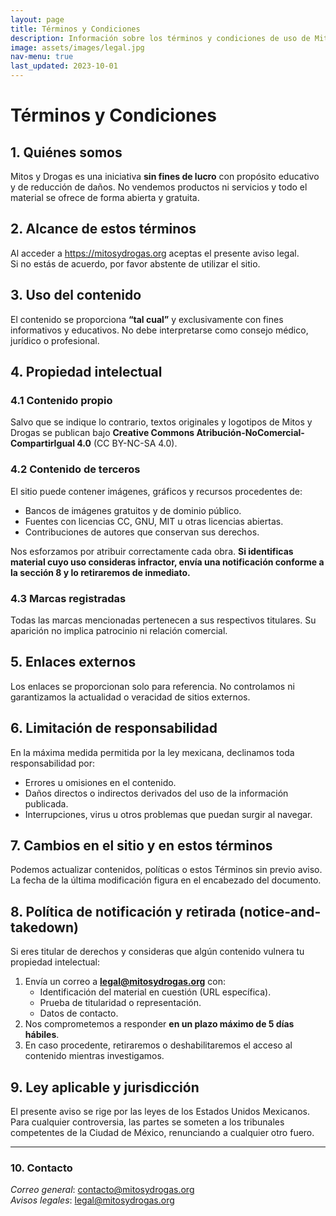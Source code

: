```yaml
---
layout: page
title: Términos y Condiciones
description: Información sobre los términos y condiciones de uso de Mitos y Drogas. Actualizado el 1 de octubre de 2023.
image: assets/images/legal.jpg
nav-menu: true
last_updated: 2023-10-01
---
```


# Términos y Condiciones

## 1. Quiénes somos

Mitos y Drogas es una iniciativa **sin fines de lucro** con propósito educativo y de reducción de daños. No vendemos productos ni servicios y todo el material se ofrece de forma abierta y gratuita.

## 2. Alcance de estos términos

Al acceder a <https://mitosydrogas.org> aceptas el presente aviso legal.  
Si no estás de acuerdo, por favor abstente de utilizar el sitio.

## 3. Uso del contenido

El contenido se proporciona **“tal cual”** y exclusivamente con fines informativos y educativos. No debe interpretarse como consejo médico, jurídico o profesional.

## 4. Propiedad intelectual

### 4.1 Contenido propio  
Salvo que se indique lo contrario, textos originales y logotipos de Mitos y Drogas se publican bajo **Creative Commons Atribución-NoComercial-CompartirIgual 4.0** (CC BY-NC-SA 4.0).

### 4.2 Contenido de terceros  
El sitio puede contener imágenes, gráficos y recursos procedentes de:

* Bancos de imágenes gratuitos y de dominio público.  
* Fuentes con licencias CC, GNU, MIT u otras licencias abiertas.  
* Contribuciones de autores que conservan sus derechos.

Nos esforzamos por atribuir correctamente cada obra. **Si identificas material cuyo uso consideras infractor, envía una notificación conforme a la sección 8 y lo retiraremos de inmediato.**

### 4.3 Marcas registradas  
Todas las marcas mencionadas pertenecen a sus respectivos titulares. Su aparición no implica patrocinio ni relación comercial.

## 5. Enlaces externos

Los enlaces se proporcionan solo para referencia. No controlamos ni garantizamos la actualidad o veracidad de sitios externos.

## 6. Limitación de responsabilidad

En la máxima medida permitida por la ley mexicana, declinamos toda responsabilidad por:

* Errores u omisiones en el contenido.  
* Daños directos o indirectos derivados del uso de la información publicada.  
* Interrupciones, virus u otros problemas que puedan surgir al navegar.

## 7. Cambios en el sitio y en estos términos

Podemos actualizar contenidos, políticas o estos Términos sin previo aviso. La fecha de la última modificación figura en el encabezado del documento.

## 8. Política de notificación y retirada (notice-and-takedown)

Si eres titular de derechos y consideras que algún contenido vulnera tu propiedad intelectual:

1. Envía un correo a **legal@mitosydrogas.org** con:  
   * Identificación del material en cuestión (URL específica).  
   * Prueba de titularidad o representación.  
   * Datos de contacto.  
2. Nos comprometemos a responder **en un plazo máximo de 5 días hábiles**.  
3. En caso procedente, retiraremos o deshabilitaremos el acceso al contenido mientras investigamos.

## 9. Ley aplicable y jurisdicción

El presente aviso se rige por las leyes de los Estados Unidos Mexicanos.  
Para cualquier controversia, las partes se someten a los tribunales competentes de la Ciudad de México, renunciando a cualquier otro fuero.

---

### 10. Contacto

*Correo general*: [contacto@mitosydrogas.org](mailto:contacto@mitosydrogas.org)  
*Avisos legales*: [legal@mitosydrogas.org](mailto:legal@mitosydrogas.org)